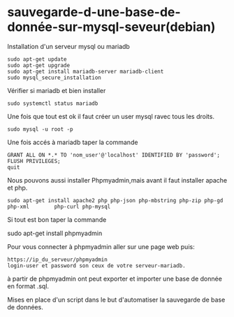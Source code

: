 # sauvegarde-d-une-base-de-donnée-sur-mysql-seveur(debian)


Installation d'un serveur mysql ou mariadb

    sudo apt-get update 
    sudo apt-get upgrade
    sudo apt-get install mariadb-server mariadb-client
    sudo mysql_secure_installation

Vérifier si mariadb et bien installer 

    sudo systemctl status mariadb
    
Une fois que tout est ok il faut créer un user mysql ravec tous les droits.

    sudo mysql -u root -p
Une fois accés à mariadb taper la commande

    GRANT ALL ON *.* TO 'nom_user'@'localhost' IDENTIFIED BY 'password';
    FLUSH PRIVILEGES;
    quit

Nous pouvons aussi installer Phpmyadmin,mais avant il faut installer apache et php.
   
    sudo apt-get install apache2 php php-json php-mbstring php-zip php-gd php-xml        php-curl php-mysql

Si tout est bon taper la commande

   sudo apt-get install phpmyadmin
   
Pour vous connecter à phpmyadmin aller sur une page web puis:
    
    https://ip_du_serveur/phpmyadmin
    login-user et password son ceux de votre serveur-mariadb.

à partir de phpmyadmin ont peut exporter et importer une base de donnée en format .sql.    
 
Mises en place d'un script dans le but d'automatiser la sauvegarde de base de données.   

